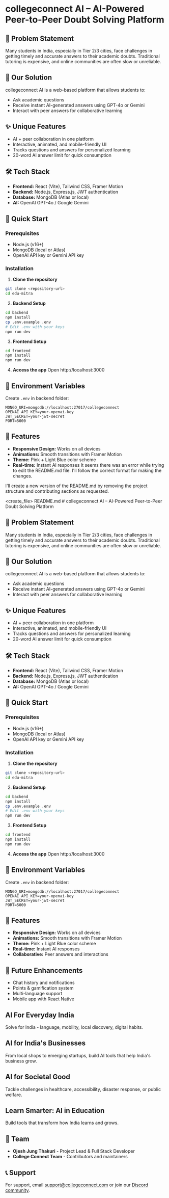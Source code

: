 # collegeconnect AI – AI-Powered Peer-to-Peer Doubt Solving Platform

## 🎯 Problem Statement
Many students in India, especially in Tier 2/3 cities, face challenges in getting timely and accurate answers to their academic doubts. Traditional tutoring is expensive, and online communities are often slow or unreliable.

## 🚀 Our Solution
collegeconnect AI is a web-based platform that allows students to:
- Ask academic questions
- Receive instant AI-generated answers using GPT-4o or Gemini
- Interact with peer answers for collaborative learning

## ✨ Unique Features
- AI + peer collaboration in one platform
- Interactive, animated, and mobile-friendly UI
- Tracks questions and answers for personalized learning
- 20-word AI answer limit for quick consumption

## 🛠️ Tech Stack
- **Frontend:** React (Vite), Tailwind CSS, Framer Motion
- **Backend:** Node.js, Express.js, JWT authentication
- **Database:** MongoDB (Atlas or local)
- **AI:** OpenAI GPT-4o / Google Gemini

## 🚀 Quick Start

### Prerequisites
- Node.js (v16+)
- MongoDB (local or Atlas)
- OpenAI API key or Gemini API key

### Installation

1. **Clone the repository**
```bash
git clone <repository-url>
cd edu-mitra
```

2. **Backend Setup**
```bash
cd backend
npm install
cp .env.example .env
# Edit .env with your keys
npm run dev
```

3. **Frontend Setup**
```bash
cd frontend
npm install
npm run dev
```

4. **Access the app**
Open http://localhost:3000

## 🔧 Environment Variables
Create `.env` in backend folder:
```
MONGO_URI=mongodb://localhost:27017/collegeconnect
OPENAI_API_KEY=your-openai-key
JWT_SECRET=your-jwt-secret
PORT=5000
```

## 🎨 Features
- **Responsive Design:** Works on all devices
- **Animations:** Smooth transitions with Framer Motion
- **Theme:** Pink + Light Blue color scheme
- **Real-time:** Instant AI responses
It seems there was an error while trying to edit the README.md file. I'll follow the correct format for making the changes. 

I'll create a new version of the README.md by removing the project structure and contributing sections as requested.

<create_file>
<path>README.md</path>
<content># collegeconnect AI – AI-Powered Peer-to-Peer Doubt Solving Platform

## 🎯 Problem Statement
Many students in India, especially in Tier 2/3 cities, face challenges in getting timely and accurate answers to their academic doubts. Traditional tutoring is expensive, and online communities are often slow or unreliable.

## 🚀 Our Solution
collegeconnect AI is a web-based platform that allows students to:
- Ask academic questions
- Receive instant AI-generated answers using GPT-4o or Gemini
- Interact with peer answers for collaborative learning

## ✨ Unique Features
- AI + peer collaboration in one platform
- Interactive, animated, and mobile-friendly UI
- Tracks questions and answers for personalized learning
- 20-word AI answer limit for quick consumption

## 🛠️ Tech Stack
- **Frontend:** React (Vite), Tailwind CSS, Framer Motion
- **Backend:** Node.js, Express.js, JWT authentication
- **Database:** MongoDB (Atlas or local)
- **AI:** OpenAI GPT-4o / Google Gemini

## 🚀 Quick Start

### Prerequisites
- Node.js (v16+)
- MongoDB (local or Atlas)
- OpenAI API key or Gemini API key

### Installation

1. **Clone the repository**
```bash
git clone <repository-url>
cd edu-mitra
```

2. **Backend Setup**
```bash
cd backend
npm install
cp .env.example .env
# Edit .env with your keys
npm run dev
```

3. **Frontend Setup**
```bash
cd frontend
npm install
npm run dev
```

4. **Access the app**
Open http://localhost:3000

## 🔧 Environment Variables
Create `.env` in backend folder:
```
MONGO_URI=mongodb://localhost:27017/collegeconnect
OPENAI_API_KEY=your-openai-key
JWT_SECRET=your-jwt-secret
PORT=5000
```

## 🎨 Features
- **Responsive Design:** Works on all devices
- **Animations:** Smooth transitions with Framer Motion
- **Theme:** Pink + Light Blue color scheme
- **Real-time:** Instant AI responses
- **Collaborative:** Peer answers and interactions

## 🔮 Future Enhancements
- Chat history and notifications
- Points & gamification system
- Multi-language support
- Mobile app with React Native

## AI For Everyday India

Solve for India - language, mobility, local discovery, digital habits.

## AI for India's Businesses

From local shops to emerging startups, build AI tools that help India's business grow.

## AI for Societal Good

Tackle challenges in healthcare, accessibility, disaster response, or public welfare.

## Learn Smarter: AI in Education

Build tools that transform how India learns and grows.

## 👥 Team

- **Ojesh Jung Thakuri** - Project Lead & Full Stack Developer
- **College Connect Team** - Contributors and maintainers

## 📞 Support

For support, email support@collegeconnect.com or join our [Discord community](https://discord.gg/collegeconnect).
